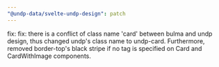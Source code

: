 ```yaml
---
"@undp-data/svelte-undp-design": patch
---
```


fix: fix: there is a conflict of class name 'card' between bulma and undp design, thus changed undp's class name to undp-card. Furthermore, removed border-top's black stripe if no tag is specified on Card and CardWithImage components.
